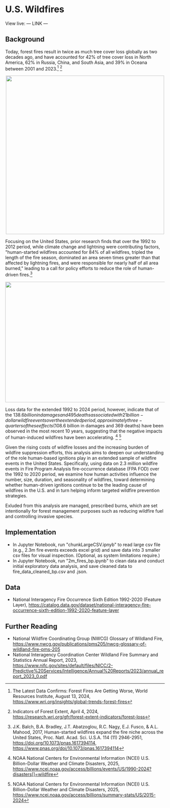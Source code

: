 
# U.S. Wildfires

View live: — LINK —


## Background

Today, forest fires result in twice as much tree cover loss globally as two decades ago, and have accounted for 42% of tree cover loss in North America, 62% in Russia, China, and South Asia, and 39% in Oceana between 2001 and 2023.[^1] [^2] 

<p align="center">
<img src="https://github.com/user-attachments/assets/bd335172-6448-4053-8833-ff83a0ff5cc1" height="500">
</p>

Focusing on the United States, prior research finds that over the 1992 to 2012 period, while climate change and lightning were contributing factors, "human-started wildfires accounted for 84% of all wildfires, tripled the length of the fire season, dominated an area seven times greater than that affected by lightning fires, and were responsible for nearly half of all area burned," leading to a call for policy efforts to reduce the role of human-driven fires.[^3] 

<p align="center">
<img src="https://github.com/user-attachments/assets/c028519a-f4ff-4f8d-bc42-fdd73326e995" height="380" width="800">
</p>


Loss data for the extended 1992 to 2024 period, however, indicate that of the $138.6 billion in damages and 495 deaths associated with 21 billion-dollar wildfire events over the extended period, approximately three-quarters of these effects ($108.6 billion in damages and 369 deaths) have been observed in the most recent 10 years, suggesting that the negative impacts of human-induced wildfires have been accelerating. [^4] [^5] 

Given the rising costs of wildfire losses and the increasing burden of wildfire suppression efforts, this analysis aims to deepen our understanding of the role human-based ignitions play in an extended sample of wildfire events in the United States. Specifically, using data on 2.3 million wildfire events in Fire Program Analysis fire-occurrence database (FPA FOD) over the 1992 to 2020 period, we examine how human activities influence the number, size, duration, and seasonality of wildfires, toward determining whether human-driven ignitions continue to be the leading cause of wildfires in the U.S. and in turn helping inform targeted wildfire prevention strategies. 

Exluded from this analysis are managed, prescribed burns, which are set intentionally for forest management purposes such as reducing wildfire fuel and controlling invasive species. 

## Implementation
* In Jupyter Notebook, run "chunkLargeCSV.ipnyb" to read large csv file (e.g., 2.3m fire events exceeds excel grid) and save data into 3 smaller csv files for visual inspection. (Optional, as system limitations require.)
* In Jupyter Notebook, run "2m_fires_bp.ipynb" to clean data and conduct initial exploratory data analysis, and save cleaned data to fire_data_cleaned_bp.csv and .json. 

## Data
* National Interagency Fire Occurrence Sixth Edition 1992-2020 (Feature Layer), https://catalog.data.gov/dataset/national-interagency-fire-occurrence-sixth-edition-1992-2020-feature-layer

## Further Reading
* National Wildfire Coordinating Group (NWCG) Glossary of Wildland Fire, https://www.nwcg.gov/publications/pms205/nwcg-glossary-of-wildland-fire-pms-205
* National Interagency Coordination Center Wildland Fire Summary and Statistics Annual Report, 2023, https://www.nifc.gov/sites/default/files/NICC/2-Predictive%20Services/Intelligence/Annual%20Reports/2023/annual_report_2023_0.pdf

[^1]: The Latest Data Confirms: Forest Fires Are Getting Worse, World Resources Institute, August 13, 2024, https://www.wri.org/insights/global-trends-forest-fires
[^2]: Indicators of Forest Extent, April 4, 2024, https://research.wri.org/gfr/forest-extent-indicators/forest-loss
[^3]: J.K. Balch, B.A. Bradley, J.T. Abatzoglou, R.C. Nagy, E.J. Fusco, & A.L. Mahood, 2017, Human-started wildfires expand the fire niche across the United States, Proc. Natl. Acad. Sci. U.S.A. 114 (11) 2946-2951, https://doi.org/10.1073/pnas.1617394114, https://www.pnas.org/doi/10.1073/pnas.1617394114
[^4]: NOAA National Centers for Environmental Information (NCEI) U.S. Billion-Dollar Weather and Climate Disasters, 2025, https://www.ncei.noaa.gov/access/billions/events/US/1990-2024?disasters[]=wildfire
[^5]: NOAA National Centers for Environmental Information (NCEI) U.S. Billion-Dollar Weather and Climate Disasters, 2025, https://www.ncei.noaa.gov/access/billions/summary-stats/US/2015-2024
